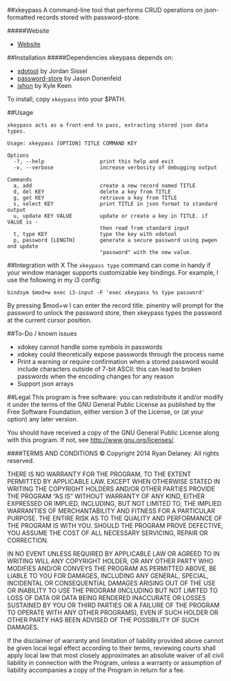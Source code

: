 ##xkeypass
A command-line tool that performs CRUD operations on json-formatted records
stored with password-store.

#####Website
* [Website](https://github.com/rpdelaney/xkeypass)

##Installation
#####Dependencies
xkeypass depends on:

* [xdotool](http://www.semicomplete.com/projects/xdotool/) by Jordan Sissel
* [password-store](http://www.zx2c4.com/projects/password-store/) by Jason Donenfeld
* [jshon](http://kmkeen.com/jshon/) by Kyle Keen

To install, copy `xkeypass` into your $PATH.

##Usage
```
xkeypass acts as a front-end to pass, extracting stored json data types.

Usage: xkeypass [OPTION] TITLE COMMAND KEY

Options
  -?, --help                  print this help and exit
  -v, --verbose               increase verbosity of debugging output

Commands
  a, add                      create a new record named TITLE
  d, del KEY                  delete a key from TITLE
  g, get KEY                  retrieve a key from TITLE
  s, select KEY               print TITLE in json format to standard output
  u, update KEY VALUE         update or create a key in TITLE. if VALUE is -
                              then read from standard input
  t, type KEY                 type the key with xdotool
  p, password [LENGTH]        generate a secure password using pwgen and update
                              "password" with the new value.
```

##Integration with X
The `xkeypass type` command can come in handy if your window manager supports
customizable key bindings. For example, I use the following in my i3 config:

```
bindsym $mod+w exec i3-input -F 'exec xkeypass %s type password'
```

By pressing $mod+w I can enter the record title. pinentry will prompt for the
password to unlock the password store, then xkeypass types the password at the
current cursor position.

##To-Do / known issues
* xdokey cannot handle some symbols in passwords
* xdokey could theoretically expose passwords through the process name
* Print a warning or require confirmation when a stored password would include
  characters outside of 7-bit ASCII: this can lead to broken passwords when the
  encoding changes for any reason
* Support json arrays

##Legal
This program is free software: you can redistribute it and/or modify it
under the terms of the GNU General Public License as published by the
Free Software Foundation, either version 3 of the License, or (at your
option) any later version.

You should have received a copy of the GNU General Public License along
with this program.  If not, see <http://www.gnu.org/licenses/>.

####TERMS AND CONDITIONS
© Copyright 2014 Ryan Delaney. All rights reserved.

THERE IS NO WARRANTY FOR THE PROGRAM, TO THE EXTENT PERMITTED BY
APPLICABLE LAW.  EXCEPT WHEN OTHERWISE STATED IN WRITING THE COPYRIGHT
HOLDERS AND/OR OTHER PARTIES PROVIDE THE PROGRAM “AS IS” WITHOUT
WARRANTY OF ANY KIND, EITHER EXPRESSED OR IMPLIED, INCLUDING, BUT NOT
LIMITED TO, THE IMPLIED WARRANTIES OF MERCHANTABILITY AND FITNESS FOR A
PARTICULAR PURPOSE. THE ENTIRE RISK AS TO THE QUALITY AND PERFORMANCE
OF THE PROGRAM IS WITH YOU.  SHOULD THE PROGRAM PROVE DEFECTIVE, YOU
ASSUME THE COST OF ALL NECESSARY SERVICING, REPAIR OR CORRECTION.

IN NO EVENT UNLESS REQUIRED BY APPLICABLE LAW OR AGREED TO IN WRITING
WILL ANY COPYRIGHT HOLDER, OR ANY OTHER PARTY WHO MODIFIES AND/OR
CONVEYS THE PROGRAM AS PERMITTED ABOVE, BE LIABLE TO YOU FOR DAMAGES,
INCLUDING ANY GENERAL, SPECIAL, INCIDENTAL OR CONSEQUENTIAL DAMAGES
ARISING OUT OF THE USE OR INABILITY TO USE THE PROGRAM (INCLUDING BUT
NOT LIMITED TO LOSS OF DATA OR DATA BEING RENDERED INACCURATE OR LOSSES
SUSTAINED BY YOU OR THIRD PARTIES OR A FAILURE OF THE PROGRAM TO
OPERATE WITH ANY OTHER PROGRAMS), EVEN IF SUCH HOLDER OR OTHER PARTY
HAS BEEN ADVISED OF THE POSSIBILITY OF SUCH DAMAGES.

If the disclaimer of warranty and limitation of liability provided
above cannot be given local legal effect according to their terms,
reviewing courts shall apply local law that most closely approximates
an absolute waiver of all civil liability in connection with the
Program, unless a warranty or assumption of liability accompanies a
copy of the Program in return for a fee.
